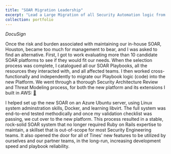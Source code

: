```yaml
---
title: "SOAR Migration Leadership"
excerpt: "Lead a Large Migration of all Security Automation logic from custom SOAR to Tines<br/><img src='/images/migration.jpg'>"
collection: portfolio
---
```


*DocuSign*

Once the risk and burden associated with maintaining our in-house SOAR, Houston, became too much for management to bear, and I was asked to find an alternative. First, I got to work evaluating more than 10 candidate SOAR platforms to see if they would fit our needs. When the selection process was complete, I catalogued all our SOAR Playbooks, all the resources they interacted with, and all affected teams. I then worked cross-functionally and independently to migrate our Playbook logic (code) into the new Platform. We went through a thorough Security Architecture Review and Threat Modeling process, for both the new platform and its extensions I built in AWS: [🦊](https://gitlab.com/soar_jd/aws-lambdas-for-tines)

I helped set up the new SOAR on an Azure Ubuntu server, using Linux system adminstration skills, Docker, and learning libvirt. The full system was end-to-end tested methodically and once my validation checklist was passing, we cut over to the new platform. This process resulted in a stable, rock-solid SOAR system that no longer required Ruby on Rails expertise to maintain, a skillset that is out-of-scope for most Security Engineering teams. It also opened the door for all of Tines' new features to be utilized by ourselves and our partner teams, in the long-run, increasing development speed and playbook reliability.


